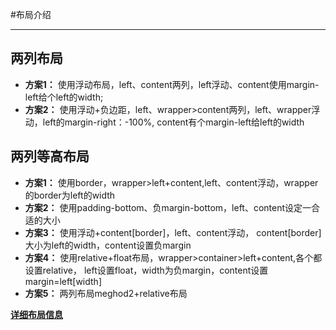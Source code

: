 #布局介绍
________________
## 两列布局
* **方案1：**
  使用浮动布局，left、content两列，left浮动、content使用margin-left给个left的width;
* **方案2：**
  使用浮动+负边距，left、wrapper>content两列，left、wrapper浮动，left的margin-right：-100%,
content有个margin-left给left的width

## 两列等高布局
 * **方案1：**
  使用border，wrapper>left+content,left、content浮动，wrapper的border为left的width
 * **方案2：**
  使用padding-bottom、负margin-bottom，left、content设定一合适的大小
 * **方案3：**
  使用浮动+content[border]，left、content浮动，
content[border]大小为left的width，content设置负margin
 * **方案4：**
  使用relative+float布局，wrapper>container>left+content,各个都设置relative，
left设置float，width为负margin，content设置margin=left[width]
 * **方案5：**
  两列布局meghod2+relative布局 

[**详细布局信息**](http://www.cnblogs.com/jununx/p/3336553.html)
